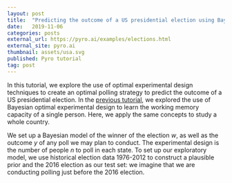 ```yaml
---
layout: post
title:  "Predicting the outcome of a US presidential election using Bayesian Experimental Design"
date:   2019-11-06
categories: posts
external_url: https://pyro.ai/examples/elections.html
external_site: pyro.ai
thumbnail: assets/usa.svg
published: Pyro tutorial
tag: post
---
```


In this tutorial, we explore the use of optimal experimental design techniques to create an optimal polling strategy to predict the outcome of a US presidential election.
In the [previous tutorial](http://pyro.ai/examples/working_memory.html), we explored the use of Bayesian optimal experimental design to learn the working memory capacity of a single person. Here, we apply the same concepts to study a whole country.

We set up a Bayesian model of the winner of the election *w*, as well as the outcome *y* of any poll we may plan to conduct. The experimental design is the number of people *n* to poll in each state. To set up our exploratory model, we use historical election data 1976-2012 to construct a plausible prior and the 2016 election as our test set: we imagine that we are conducting polling just before the 2016 election.